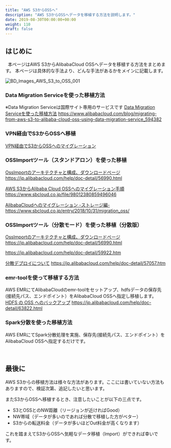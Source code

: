 ```yaml
---
title: "AWS S3からOSSへ"
description: "AWS S3からOSSへデータを移植する方法を説明します。"
date: 2019-08-30T00:00:00+00:00
weight: 110
draft: false
---
```

<!-- descriptionがコンテンツの前に表示されます -->

<!-- コンテンツを書くときはこの下に記載ください -->

## はじめに
&nbsp; 本ページはAWS S3からAlibabaCloud OSSへデータを移植する方法をまとめます。
本ページは具体的な手法より、どんな手法があるかをメインに記載します。

![BD_Images_AWS_S3_to_OSS_001](../static_images/BD_Images_AWS_S3_to_OSS_001.png)
<br>


### Data Migration Serviceを使った移植方法
※Data Migration Serviceは国際サイト専用のサービスです
[Data Migration Serviceを使った移植方法](https://www.alibabacloud.com/blog/migrating-from-aws-s3-to-alibaba-cloud-oss-using-data-migration-service_594382)
https://www.alibabacloud.com/blog/migrating-from-aws-s3-to-alibaba-cloud-oss-using-data-migration-service_594382
<br>

### VPN経由でS3からOSSへ移植
[VPN経由でS3からOSSへのマイグレーション](https://www.sbcloud.co.jp/entry/2018/12/03/s3-vpn-oss/)
<br>

### OSSImportツール（スタンドアロン）を使った移植
[OssImportのアーキテクチャと構成、ダウンロードページ](https://jp.alibabacloud.com/help/doc-detail/56990.html)
https://jp.alibabacloud.com/help/doc-detail/56990.html

[AWS S3からAlibaba Cloud OSSへのマイグレーション手順](https://www.sbcloud.co.jp/file/98012380859496046)
https://www.sbcloud.co.jp/file/98012380859496046

[AlibabaCloudへのマイグレーション -ストレージ編-](https://www.sbcloud.co.jp/entry/2018/10/31/migration_oss/)
https://www.sbcloud.co.jp/entry/2018/10/31/migration_oss/
<br>

### OSSImportツール（分散モード）を使った移植（分散版）
[OssImportのアーキテクチャと構成、ダウンロードページ](https://jp.alibabacloud.com/help/doc-detail/56990.html)
https://jp.alibabacloud.com/help/doc-detail/56990.html

https://jp.alibabacloud.com/help/doc-detail/59922.htm

[分散デプロイについて](https://jp.alibabacloud.com/help/doc-detail/57057.htm)
https://jp.alibabacloud.com/help/doc-detail/57057.htm
<br>

### emr-toolを使って移植する方法
AWS EMRにてAlibabaCloudのemr-toolをセットアップ、hdfsデータの保存先(接続先パス、エンドポイント）をAlibabaCloud OSSへ指定し移植します。
[HDFS の OSS へのバックアップ](https://jp.alibabacloud.com/help/doc-detail/63822.html)
https://jp.alibabacloud.com/help/doc-detail/63822.html
<br>


### Spark分散を使った移植方法
AWS EMRにてSpark分散処理を実施、保存先(接続先パス、エンドポイント）をAlibabaCloud OSSへ指定するだけです。

<br>

## 最後に
AWS S3からの移植方法は様々な方法があります。ここには書いていない方法もありますので、検証次第、追記したいと思います。

またS3からOSSへ移植するとき、注意したいことが以下の三点です。
* S3とOSSとのNW距離（リージョンが近ければGood）
* NW帯域（データが多いのであれば分散で移植した方がベター）
* S3からの転送料金（データが多いほどOut料金が高くなります）

これを踏まえてS3からOSSへ気軽なデータ移植（Import）ができれば幸いです。
<br>






